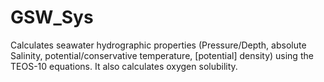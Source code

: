 # GSW_Sys
Calculates seawater hydrographic properties (Pressure/Depth, absolute Salinity, potential/conservative temperature, [potential] density) using the TEOS-10 equations. It also calculates oxygen solubility.
